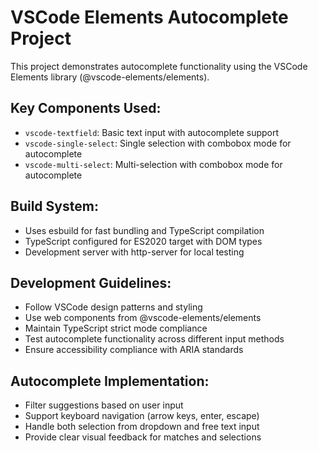 <!-- Use this file to provide workspace-specific custom instructions to Copilot. For more details, visit https://code.visualstudio.com/docs/copilot/copilot-customization#_use-a-githubcopilotinstructionsmd-file -->

# VSCode Elements Autocomplete Project

This project demonstrates autocomplete functionality using the VSCode Elements library (@vscode-elements/elements).

## Key Components Used:
- `vscode-textfield`: Basic text input with autocomplete support
- `vscode-single-select`: Single selection with combobox mode for autocomplete
- `vscode-multi-select`: Multi-selection with combobox mode for autocomplete

## Build System:
- Uses esbuild for fast bundling and TypeScript compilation
- TypeScript configured for ES2020 target with DOM types
- Development server with http-server for local testing

## Development Guidelines:
- Follow VSCode design patterns and styling
- Use web components from @vscode-elements/elements
- Maintain TypeScript strict mode compliance
- Test autocomplete functionality across different input methods
- Ensure accessibility compliance with ARIA standards

## Autocomplete Implementation:
- Filter suggestions based on user input
- Support keyboard navigation (arrow keys, enter, escape)
- Handle both selection from dropdown and free text input
- Provide clear visual feedback for matches and selections
